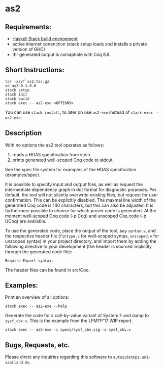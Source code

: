 # as2

## Requirements:

- [Haskell Stack build environment](https://docs.haskellstack.org/en/stable/README/ "The Haskell Tool Stack")
- active internet conenction (stack setup loads and installs a private version of GHC)
- thr generated output is comaptible with Coq 8.8.

## Short Instructions:

```
tar -xzvf as2.tar.gz
cd as2-0.1.0.0
stack setup
stack init
stack build
stack exec -- as2-exe <OPTIONS>
```

You can use ```stack install```, to later on use ```as2-exe``` instead of ```stack exec --as2-exe```.

## Description

With no options the as2 tool operates as follows:

1. reads a HOAS specification from stdin
2. prints generated well-scoped Coq code to stdout

See the spec file system for examples of the HOAS specification (examples/spec).

It is possible to specify input and output files, as well as request the intermediate dependency graph in dot format for diagnostic purposes. Per default, the tool will not silently overwrite existing files, but request for user confirmation. This can be explicitly disabled. The maxmal line width of the generated Coq code is 140 characters, but this can also be adjusted.
It is furthermore possible to choose for which prover code is generated. At the moment well-scoped Coq code (-p Coq) and unscoped Coq code (-p UCoq) are available.

To use the generated code, place the output of the tool, say `syntax.v`, and the respective header file (`fintype.v` for well-scoped syntax, `unscoped.v` for unscoped syntax) in your project directory, and import them by adding the following directive to your development (the header is sourced implicitly through the generated code file):

```
Require Export syntax.
```

The header files can be found in src/Coq.

## Examples:

Print an overview of all options:

```
stack exec -- as2-exe --help
```

Generate the code for a call-by-value variant of System F and dump to `sysf_cbv.v`. This is the example from the LFMTP'17 WIP report.

```
stack exec -- as2-exe -i specs/sysf_cbv.sig -o sysf_cbv.v
```

## Bugs, Requests, etc.

Please direct any inquiries regarding this software to `autosubst@ps.uni-saarland.de`.
